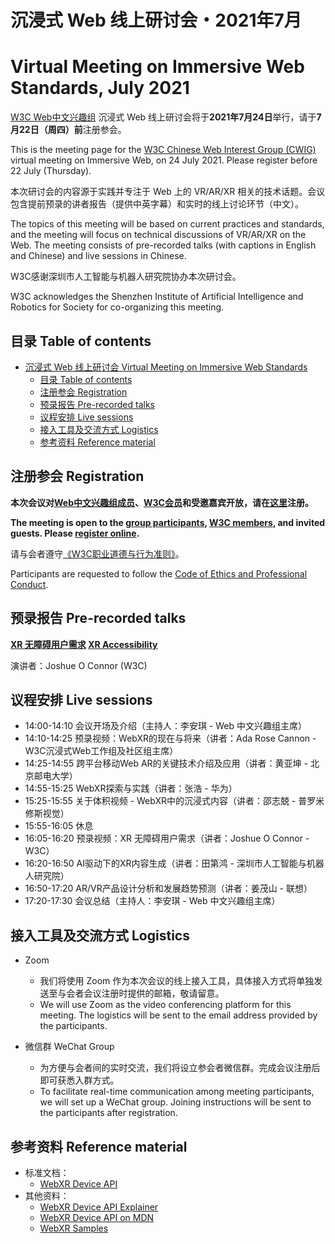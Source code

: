 # 沉浸式 Web 线上研讨会・2021年7月
# Virtual Meeting on Immersive Web Standards, July 2021

[W3C Web中文兴趣组](https://www.w3.org/2018/chinese-web-ig/index.zh-Hans.html) 沉浸式 Web 线上研讨会将于**2021年7月24日**举行，请于**7月22日（周四）前**注册参会。

This is the meeting page for the [W3C Chinese Web Interest Group (CWIG)](https://www.w3.org/2018/chinese-web-ig/) virtual meeting on Immersive Web, on 24 July 2021. Please register before 22 July (Thursday).

本次研讨会的内容源于实践并专注于 Web 上的 VR/AR/XR 相关的技术话题。会议包含提前预录的讲者报告（提供中英字幕）和实时的线上讨论环节（中文）。

The topics of this meeting will be based on current practices and standards, and the meeting will focus on technical discussions of VR/AR/XR on the Web. The meeting consists of pre-recorded talks (with captions in English and Chinese) and live sessions in Chinese.

W3C感谢深圳市人工智能与机器人研究院协办本次研讨会。

W3C acknowledges the Shenzhen Institute of Artificial Intelligence and Robotics for Society for co-organizing this meeting.

## 目录 Table of contents

- [沉浸式 Web 线上研讨会 Virtual Meeting on Immersive Web Standards](#沉浸式-web-线上研讨会2021年7月)
  - [目录 Table of contents](#目录-table-of-contents)
  - [注册参会 Registration](#注册参会-registration)
  - [预录报告 Pre-recorded talks](#预录报告-pre-recorded-talks)
  - [议程安排 Live sessions](#议程安排-live-sessions)
  - [接入工具及交流方式 Logistics](#接入工具及交流方式-logistics)
  - [参考资料 Reference material](#参考资料-reference-material)

## 注册参会 Registration

**本次会议对[Web中文兴趣组成员](https://www.w3.org/groups/ig/chinese-web/participants)、[W3C会员](https://www.w3.org/Consortium/Member/List)和受邀嘉宾开放，请在[这里](https://labs.w3.org/beihang/signup/2021-chinese-ig-xr)注册。**

**The meeting is open to the [group participants](https://www.w3.org/groups/ig/chinese-web/participants), [W3C members](https://www.w3.org/Consortium/Member/List), and invited guests. Please [register online](https://labs.w3.org/beihang/signup/2021-chinese-ig-xr).**

请与会者遵守[《W3C职业道德与行为准则》](https://www.w3.org/Consortium/cepc/)。

Participants are requested to follow the [Code of Ethics and Professional Conduct](https://www.w3.org/Consortium/cepc/).


## 预录报告 Pre-recorded talks

**[XR 无障碍用户需求](https://www.w3.org/2021/07/chinese-ig-xr/talks/a11y-josh.html?lang=zh-hans) [XR Accessibility](https://www.w3.org/2021/07/chinese-ig-xr/talks/a11y-josh.html?lang=en)**

演讲者：Joshue O Connor (W3C)

## 议程安排 Live sessions

* 14:00-14:10 会议开场及介绍（主持人：李安琪 - Web 中文兴趣组主席）
* 14:10-14:25 预录视频：WebXR的现在与将来（讲者：Ada Rose Cannon - W3C沉浸式Web工作组及社区组主席）
* 14:25-14:55 跨平台移动Web AR的关键技术介绍及应用（讲者：黄亚坤 - 北京邮电大学）
* 14:55-15:25 WebXR探索与实践（讲者：张浩 - 华为）
* 15:25-15:55 关于体积视频 - WebXR中的沉浸式内容（讲者：邵志兢 - 普罗米修斯视觉）
* 15:55-16:05 休息
* 16:05-16:20 预录视频：XR 无障碍用户需求（讲者：Joshue O Connor - W3C）
* 16:20-16:50 AI驱动下的XR内容生成（讲者：田第鸿 - 深圳市人工智能与机器人研究院）
* 16:50-17:20 AR/VR产品设计分析和发展趋势预测（讲者：姜茂山 - 联想）
* 17:20-17:30 会议总结（主持人：李安琪 - Web 中文兴趣组主席）

## 接入工具及交流方式 Logistics

* Zoom
  * 我们将使用 Zoom 作为本次会议的线上接入工具，具体接入方式将单独发送至与会者会议注册时提供的邮箱，敬请留意。
  * We will use Zoom as the video conferencing platform for this meeting. The logistics will be sent to the email address provided by the participants.

* 微信群 WeChat Group
  * 为方便与会者间的实时交流，我们将设立参会者微信群。完成会议注册后即可获悉入群方式。
  * To facilitate real-time communication among meeting participants, we will set up a WeChat group. Joining instructions will be sent to the participants after registration.

## 参考资料 Reference material

* 标准文档：
  * [WebXR Device API](https://immersive-web.github.io/webxr/)
* 其他资料：
  * [WebXR Device API Explainer](https://github.com/immersive-web/webxr/blob/master/explainer.md)
  * [WebXR Device API on MDN](https://developer.mozilla.org/en-US/docs/Web/API/WebXR_Device_API)
  * [WebXR Samples](https://immersive-web.github.io/webxr-samples/)
